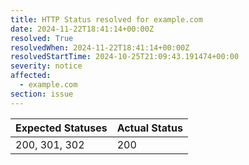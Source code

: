 ```yaml
---
title: HTTP Status resolved for example.com
date: 2024-11-22T18:41:14+00:00Z
resolved: True
resolvedWhen: 2024-11-22T18:41:14+00:00Z
resolvedStartTime: 2024-10-25T21:09:43.191474+00:00
severity: notice
affected:
  - example.com
section: issue
---
```


| Expected Statuses | Actual Status  |
|-------------------|----------------|
| 200, 301, 302 | 200 |
